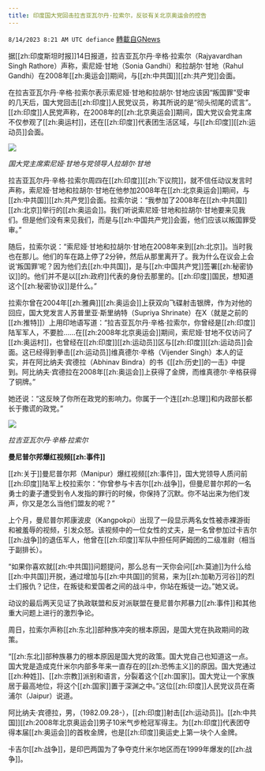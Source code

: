 ```yaml
---
title: 印度国大党回击拉吉亚瓦尔丹·拉索尔，反驳有关北京奥运会的控告
---
```

`8/14/2023 8:21 AM UTC defiance` [轉載自GNews](https://gnews.org/articles/1551444)

据[[zh:印度斯坦时报]]14日报道，拉吉亚瓦尔丹·辛格·拉索尔（Rajyavardhan Singh Rathore）声称，索尼娅·甘地（Sonia Gandhi）和拉胡尔·甘地（Rahul Gandhi）在2008年[[zh:奥运会]]期间，与[[zh:中共国]][[zh:共产党]]会面。

在拉吉亚瓦尔丹·辛格·拉索尔表示索尼娅·甘地和拉胡尔·甘地应该因“叛国罪”受审的几天后，国大党回击[[zh:印度]]人民党议员，称其所说的是“彻头彻尾的谎言”。[[zh:印度]]人民党声称，在2008年的[[zh:北京奥运会]]期间，国大党议会党主席不仅参观了[[zh:奥运村]]，还在[[zh:印度]]代表团生活区域，与[[zh:印度]][[zh:运动员]]会面。

![](ipfs://QmRvDExAPB5752adrNk1ArwRZg7jcZi3Vdap2ECnSk6FBY?.png)

*国大党主席索尼娅·甘地与党领导人拉胡尔·甘地*

拉吉亚瓦尔丹·辛格·拉索尔周四在[[zh:印度]][[zh:下议院]]，就不信任动议发言时声称，索尼娅·甘地和拉胡尔·甘地在他参加2008年在[[zh:北京奥运会]]期间，与[[zh:中共国]][[zh:共产党]]会面。拉索尔说：“我参加了2008年在[[zh:中共国]][[zh:北京]]举行的[[zh:奥运会]]。我们听说索尼娅·甘地和拉胡尔·甘地要来见我们。但是他们没有来见我们，而是与[[zh:中国共产党]]会面，他们应该以叛国罪受审。”

随后，拉索尔说：“索尼娅·甘地和拉胡尔·甘地在2008年来到[[zh:北京]]。当时我也在那儿。他们的车在路上停了2分钟，然后从那里离开了。我为什么在议会上会说‘叛国罪’呢？因为他们去[[zh:中共国]]，是与[[zh:中国共产党]]签署[[zh:秘密协议]]的。他们并不是以[[zh:政府]]代表的身份去那里的。[[zh:印度]]国民，想知道这个[[zh:秘密协议]]是什么。”

拉索尔曾在2004年[[zh:雅典]][[zh:奥运会]]上获双向飞碟射击银牌，作为对他的回应，国大党发言人苏普里亚·斯里纳特（Supriya Shrinate）在X（就是之前的[[zh:推特]]）上用印地语写道：“拉吉亚瓦尔丹·辛格·拉索尔，你曾经是[[zh:印度]]陆军军人，不要脸......在[[zh:2008年北京奥运会]]期间，索尼娅·甘地不仅访问了[[zh:奥运村]]，也曾经在[[zh:印度]][[zh:运动员]]区与[[zh:印度]][[zh:运动员]]会面。这已经得到拳击[[zh:运动员]]维真德尔·辛格（Vijender Singh）本人的证实，并在阿比纳夫·宾德拉（Abhinav Bindra）的书《[[zh:历史]]的一击》中提到。阿比纳夫·宾德拉在2008年[[zh:奥运会]]上获得了金牌，而维真德尔·辛格获得了铜牌。”

她还说：“这反映了你所在政党的影响力。你属于一个连[[zh:总理]]和内政部长都长于撒谎的政党。”

![](ipfs://QmSoJBr1F6ZCKa62c9f1Z2FFLiGFKCnNKCvzf5Y8DTcZQP?.png)

*拉吉亚瓦尔丹·辛格·拉索尔*

**曼尼普尔邦爆红视频[[zh:事件]]**

[[zh:关于]]曼尼普尔邦（Manipur）爆红视频[[zh:事件]]，国大党领导人质问前[[zh:印度]]陆军上校拉索尔：“你曾参与卡吉尔[[zh:战争]]，但曼尼普尔邦的一名勇士的妻子遭受到令人发指的罪行的时候，你保持了沉默。你不站出来为他们发声，你又是怎么当他们盟友的呢？”

上个月，曼尼普尔邦康波皮（Kangpokpi）出现了一段显示两名女性被赤裸游街和被羞辱的视频，引发众怒。该视频中的一位女性的丈夫，是一名曾参加过卡吉尔[[zh:战争]]的退伍军人，他曾在[[zh:印度]]军队中担任阿萨姆团的二级准尉（相当于副排长）。

“如果你喜欢就[[zh:中共国]]问题提问，那么总有一天你会问[[zh:莫迪]]为什么给[[zh:中共国]]开脱，通过增加与[[zh:中共国]]的贸易，来为[[zh:加勒万河谷]]的烈士们报仇？记住，在叛徒和爱国者之间的战斗中，你站在叛徒一边。”她又说。

动议的最后两天见证了执政联盟和反对派联盟在曼尼普尔邦暴力[[zh:事件]]和其他重大问题上进行的激烈争论。

周日，拉索尔声称[[zh:东北]]部种族冲突的根本原因，是国大党在执政期间的政策。

“[[zh:东北]]部种族暴力的根本原因是国大党的政策。国大党自己也知道这一点。国大党是造成克什米尔内部多年来一直存在的[[zh:恐怖主义]]的原因。国大党通过[[zh:种姓]]、[[zh:宗教]]派别和语言，分裂着这个[[zh:国家]]。国大党让一个家族居于最高地位，将这个[[zh:国家]]置于深渊之中。”这位[[zh:印度]]人民党议员在斋浦尔（Jaipur）说道。																		

阿比纳夫·宾德拉，男，（1982.09.28-），[[zh:印度]]射击[[zh:运动员]]。[[zh:中共国]][[zh:2008年北京奥运会]]男子10米气步枪冠军得主。为[[zh:印度]]代表团夺得本届[[zh:奥运会]]的首枚金牌，也是[[zh:印度]]奥运史上第一块个人金牌。

卡吉尔[[zh:战争]]，是印巴两国为了争夺克什米尔地区而在1999年爆发的[[zh:战争]]。
